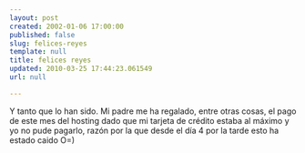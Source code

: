 ```yaml
---
layout: post
created: 2002-01-06 17:00:00
published: false
slug: felices-reyes
template: null
title: felices reyes
updated: 2010-03-25 17:44:23.061549
url: null

---
```


Y tanto que lo han sido. Mi padre me ha regalado, entre otras cosas, el pago de este mes del hosting dado que mi tarjeta de cr&eacute;dito estaba al m&aacute;ximo y yo no pude pagarlo, raz&oacute;n por la que desde el d&iacute;a 4 por la tarde esto ha estado caido O=)

